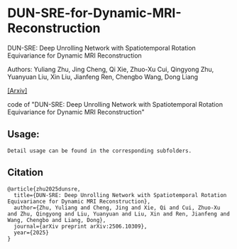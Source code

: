 # DUN-SRE-for-Dynamic-MRI-Reconstruction
DUN-SRE: Deep Unrolling Network with Spatiotemporal Rotation Equivariance for Dynamic MRI Reconstruction

Authors: Yuliang Zhu, Jing Cheng, Qi Xie, Zhuo-Xu Cui, Qingyong Zhu, Yuanyuan Liu, Xin Liu, Jianfeng Ren, Chengbo Wang, Dong Liang

[[Arxiv]](https://arxiv.org/abs/2506.10309)
  
code of "DUN-SRE: Deep Unrolling Network with Spatiotemporal Rotation Equivariance for Dynamic MRI Reconstruction"

## Usage:
```
Detail usage can be found in the corresponding subfolders.
```

## Citation
```
@article{zhu2025dunsre,
  title={DUN-SRE: Deep Unrolling Network with Spatiotemporal Rotation Equivariance for Dynamic MRI Reconstruction},
  author={Zhu, Yuliang and Cheng, Jing and Xie, Qi and Cui, Zhuo-Xu and Zhu, Qingyong and Liu, Yuanyuan and Liu, Xin and Ren, Jianfeng and Wang, Chengbo and Liang, Dong},
  journal={arXiv preprint arXiv:2506.10309},
  year={2025}
}
```
